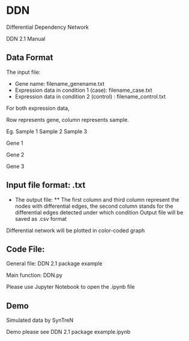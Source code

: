 # DDN
Differential Dependency Network

DDN 2.1 Manual

## Data Format

The input file:
* Gene name: filename_genename.txt
* Expression data in condition 1 (case): filename_case.txt
* Expression data in condition 2 (control) : filename_control.txt

For both expression data,

Row represents gene, column represents sample.

Eg.
	Sample 1	Sample 2	Sample 3

Gene 1			

Gene 2			

Gene 3			

## Input file format: .txt

* The output file:
** The first column and third column represent the nodes with differential edges, the second column stands for the differential edges detected under which condition
Output file will be saved as .csv format

Differential network will be plotted in color-coded graph

## Code File:

General file: DDN 2.1 package example 

Main function: DDN.py

Please use Jupyter Notebook to open the .ipynb file

## Demo

Simulated data by SynTreN

Demo please see  DDN 2.1 package example.ipynb
